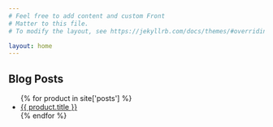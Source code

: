 ```yaml
---
# Feel free to add content and custom Front
# Matter to this file.
# To modify the layout, see https://jekyllrb.com/docs/themes/#overriding-theme-defaults

layout: home
---
```


## Blog Posts

<section><ul>
{% for product in site['posts'] %}
<li><a href="{{ product.url }}">
    {{ product.title }}</a></li>
{% endfor %}
</ul></section>
